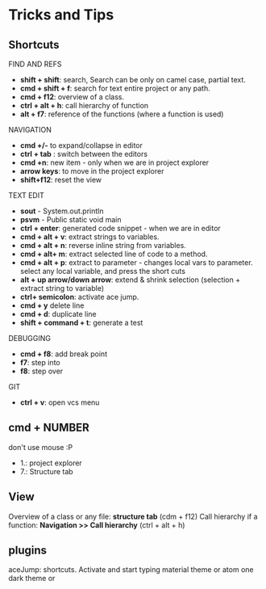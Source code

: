# Tricks and Tips

## Shortcuts

FIND AND REFS

- **shift + shift**: search, Search can be only on camel case, partial text.
- **cmd + shift + f**: search for text entire project or any path.
- **cmd + f12**: overview of a class.
- **ctrl + alt + h**: call hierarchy of function
- **alt + f7**: reference of the functions (where a function is used)

NAVIGATION
- **cmd +/-** to expand/collapse in editor
- **ctrl + tab** : switch between the editors
- **cmd +n**: new item - only when we are in project explorer
- **arrow keys**: to move in the project explorer
- **shift+f12**:  reset the view

TEXT EDIT
- **sout** - System.out.println
- **psvm** - Public static void main
- **ctrl + enter**: generated code snippet -  when we are in editor
- **cmd + alt + v**: extract strings to variables.
- **cmd + alt + n**: reverse inline string from variables.
- **cmd + alt+ m**: extract selected line of code to a method.
- **cmd + alt + p**: extract to parameter - changes local vars to parameter. select any local variable, and press the short cuts
- **alt + up arrow/down arrow**: extend & shrink selection (selection + extract string to variable)
- **ctrl+ semicolon**: activate ace jump.
- **cmd + y** delete line
- **cmd + d**: duplicate line
- **shift + command + t**: generate a test

DEBUGGING
- **cmd + f8**: add break point
- **f7**: step into
- **f8**: step over

GIT
- **ctrl + v**: open vcs menu

## cmd + NUMBER

don't use mouse :P

- 1.: project explorer
- 7.: Structure tab

## View

Overview of a class or any file: **structure tab** (cdm + f12)
Call hierarchy if a function: **Navigation >> Call hierarchy** (ctrl + alt + h)

## plugins

aceJump: shortcuts. Activate and start typing
material theme or atom one dark theme or
